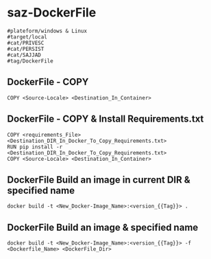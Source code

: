 # saz-DockerFile
```
#plateform/windows & Linux
#target/local
#cat/PRIVESC
#cat/PERSIST
#cat/SAJJAD
#tag/DockerFile
```

## DockerFile - COPY
```
COPY <Source-Locale> <Destination_In_Container>
```

## DockerFile - COPY & Install Requirements.txt
```
COPY <requirements_File> <Destination_DIR_In_Docker_To_Copy_Requirements.txt>
RUN pip install -r <Destination_DIR_In_Docker_To_Copy_Requirements.txt>
COPY <Source-Locale> <Destination_In_Container>
```


## DockerFile Build an image in current DIR & specified name
```
docker build -t <New_Docker-Image_Name>:<version_{{Tag}}> .
```

## DockerFile Build an image & specified name
```
docker build -t <New_Docker-Image_Name>:<version_{{Tag}}> -f <Dockerfile_Name> <DockerFile_Dir>
```
